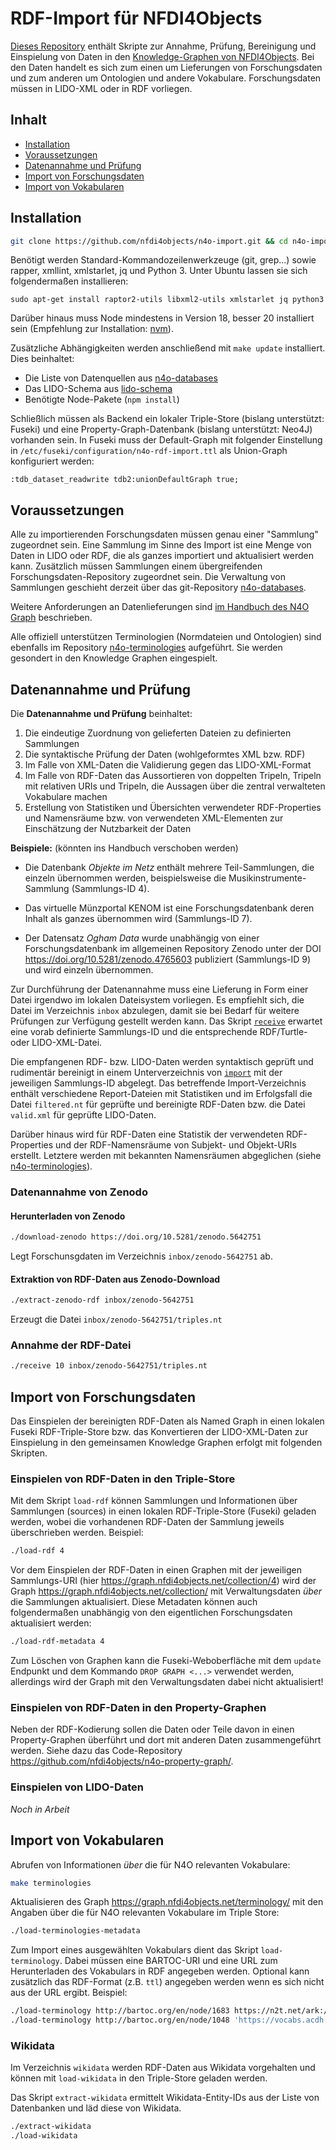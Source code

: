 # RDF-Import für NFDI4Objects

[Dieses Repository](https://github.com/nfdi4objects/n4o-import) enthält Skripte zur Annahme, Prüfung, Bereinigung und Einspielung von Daten in den [Knowledge-Graphen von NFDI4Objects](https://graph.nfdi4objects.net/). Bei den Daten handelt es sich zum einen um Lieferungen von Forschungsdaten und zum anderen um Ontologien und andere Vokabulare. Forschungsdaten müssen in LIDO-XML oder in RDF vorliegen.


## Inhalt

- [Installation](#installation)
- [Voraussetzungen](#voraussetzungen)
- [Datenannahme und Prüfung](#datenannahme-und-prüfung)
- [Import von Forschungsdaten](#import-von-forschungsdaten)
- [Import von Vokabularen](#import-von-vokabularen)

[n4o-databases]: https://github.com/nfdi4objects/n4o-databases/
[n4o-terminologies]: https://github.com/nfdi4objects/n4o-terminologies/


## Installation

~~~sh
git clone https://github.com/nfdi4objects/n4o-import.git && cd n4o-import
~~~

Benötigt werden Standard-Kommandozeilenwerkzeuge (git, grep...) sowie rapper, xmllint, xmlstarlet, jq und Python 3. Unter Ubuntu lassen sie sich folgendermaßen installieren:

~~~
sudo apt-get install raptor2-utils libxml2-utils xmlstarlet jq python3
~~~

Darüber hinaus muss Node mindestens in Version 18, besser 20 installiert sein (Empfehlung zur Installation: [nvm](https://github.com/nvm-sh/nvm?tab=readme-ov-file#installing-and-updating)).

Zusätzliche Abhängigkeiten werden anschließend mit `make update` installiert. Dies beinhaltet:

- Die Liste von Datenquellen aus [n4o-databases]
- Das LIDO-Schema aus [lido-schema](https://github.com/nfdi4objects/lido-schema/)
- Benötigte Node-Pakete (`npm install`)

Schließlich müssen als Backend ein lokaler Triple-Store (bislang unterstützt: Fuseki) und eine Property-Graph-Datenbank (bislang unterstützt: Neo4J) vorhanden sein. In Fuseki muss der Default-Graph mit folgender Einstellung in `/etc/fuseki/configuration/n4o-rdf-import.ttl` als Union-Graph konfiguriert werden:

~~~
:tdb_dataset_readwrite tdb2:unionDefaultGraph true;
~~~

## Voraussetzungen

Alle zu importierenden Forschungsdaten müssen genau einer "Sammlung" zugeordnet
sein. Eine Sammlung im Sinne des Import ist eine Menge von Daten in LIDO oder
RDF, die als ganzes importiert und aktualisiert werden kann. Zusätzlich müssen
Sammlungen einem übergreifenden Forschungsdaten-Repository
zugeordnet sein. Die Verwaltung von Sammlungen geschieht derzeit über
das git-Repository [n4o-databases].

Weitere Anforderungen an Datenlieferungen sind [im Handbuch des N4O Graph](https://nfdi4objects.github.io/n4o-graph/sources.html) beschrieben.

Alle offiziell unterstützen Terminologien (Normdateien und Ontologien) sind
ebenfalls im Repository [n4o-terminologies] aufgeführt. Sie werden gesondert in den
Knowledge Graphen eingespielt.


## Datenannahme und Prüfung

Die **Datenannahme und Prüfung** beinhaltet:

1. Die eindeutige Zuordnung von gelieferten Dateien zu definierten Sammlungen
2. Die syntaktische Prüfung der Daten (wohlgeformtes XML bzw. RDF)
3. Im Falle von XML-Daten die Validierung gegen das LIDO-XML-Format
4. Im Falle von RDF-Daten das Aussortieren von doppelten Tripeln, Tripeln mit relativen URIs und Tripeln, die  Aussagen über die zentral verwalteten Vokabulare machen
5. Erstellung von Statistiken und Übersichten verwendeter RDF-Properties und Namensräume bzw. von verwendeten XML-Elementen zur Einschätzung der Nutzbarkeit der Daten

**Beispiele:** (könnten ins Handbuch verschoben werden)

- Die Datenbank *Objekte im Netz* enthält mehrere Teil-Sammlungen, die einzeln 
  übernommen werden, beispielsweise die Musikinstrumente-Sammlung (Sammlungs-ID 4). 

- Das virtuelle Münzportal KENOM ist eine Forschungsdatenbank deren Inhalt
  als ganzes übernommen wird (Sammlungs-ID 7).

- Der Datensatz *Ogham Data* wurde unabhängig von einer Forschungsdatenbank im
  allgemeinen Repository Zenodo unter der DOI <https://doi.org/10.5281/zenodo.4765603>
  publiziert (Sammlungs-ID 9) und wird einzeln übernommen.

Zur Durchführung der Datenannahme muss eine Lieferung in Form einer Datei irgendwo im lokalen Dateisystem vorliegen. Es empfiehlt sich, die Datei im Verzeichnis `inbox` abzulegen, damit sie bei Bedarf für weitere Prüfungen zur Verfügung gestellt werden kann. Das Skript [`receive`](receive) erwartet eine vorab definierte Sammlungs-ID und die entsprechende RDF/Turtle- oder LIDO-XML-Datei.

Die empfangenen RDF- bzw. LIDO-Daten werden syntaktisch geprüft und rudimentär
bereinigt in einem Unterverzeichnis von [`import`](import) mit der jeweiligen
Sammlungs-ID abgelegt. Das betreffende Import-Verzeichnis enthält verschiedene
Report-Dateien mit Statistiken und im Erfolgsfall die Datei `filtered.nt` für
geprüfte und bereinigte RDF-Daten bzw. die Datei `valid.xml` für geprüfte
LIDO-Daten.

Darüber hinaus wird für RDF-Daten eine Statistik der verwendeten RDF-Properties
und der RDF-Namensräume von Subjekt- und Objekt-URIs erstellt. Letztere werden
mit bekannten Namensräumen abgeglichen (siehe [n4o-terminologies]).

### Datenannahme von Zenodo

#### Herunterladen von Zenodo

~~~sh
./download-zenodo https://doi.org/10.5281/zenodo.5642751
~~~

Legt Forschunsgdaten im Verzeichnis `inbox/zenodo-5642751` ab.

#### Extraktion von RDF-Daten aus Zenodo-Download

~~~sh
./extract-zenodo-rdf inbox/zenodo-5642751
~~~

Erzeugt die Datei `inbox/zenodo-5642751/triples.nt`

### Annahme der RDF-Datei

~~~sh
./receive 10 inbox/zenodo-5642751/triples.nt
~~~

## Import von Forschungsdaten

Das Einspielen der bereinigten RDF-Daten als Named Graph in einen lokalen Fuseki RDF-Triple-Store bzw. das Konvertieren der LIDO-XML-Daten zur Einspielung in den gemeinsamen Knowledge Graphen erfolgt mit folgenden Skripten.

### Einspielen von RDF-Daten in den Triple-Store

Mit dem Skript `load-rdf` können Sammlungen und Informationen über Sammlungen
(sources) in einen lokalen RDF-Triple-Store (Fuseki) geladen werden, wobei die
vorhandenen RDF-Daten der Sammlung jeweils überschrieben werden. Beispiel:

~~~sh
./load-rdf 4
~~~

Vor dem Einspielen der RDF-Daten in einen Graphen mit der jeweiligen Sammlungs-URI (hier <https://graph.nfdi4objects.net/collection/4>) wird der Graph 
<https://graph.nfdi4objects.net/collection/> mit Verwaltungsdaten _über_ die Sammlungen aktualisiert.
Diese Metadaten können auch folgendermaßen unabhängig von den eigentlichen Forschungsdaten aktualisiert werden:

~~~sh
./load-rdf-metadata 4
~~~

Zum Löschen von Graphen kann die Fuseki-Weboberfläche mit dem `update` Endpunkt und dem Kommando `DROP GRAPH <...>` verwendet werden, allerdings wird der Graph mit den Verwaltungsdaten dabei nicht aktualisiert!

### Einspielen von RDF-Daten in den Property-Graphen

Neben der RDF-Kodierung sollen die Daten oder Teile davon in einen Property-Graphen überführt und dort mit anderen Daten zusammengeführt werden. Siehe dazu das Code-Repository <https://github.com/nfdi4objects/n4o-property-graph/>.

### Einspielen von LIDO-Daten

*Noch in Arbeit*


## Import von Vokabularen

Abrufen von Informationen *über* die für N4O relevanten Vokabulare:

~~~sh
make terminologies
~~~

Aktualisieren des Graph <https://graph.nfdi4objects.net/terminology/> mit den Angaben über die für N4O relevanten Vokabulare im Triple Store:

~~~sh
./load-terminologies-metadata
~~~

Zum Import eines ausgewählten Vokabulars dient das Skript `load-terminology`. Dabei müssen eine BARTOC-URI und eine URL zum Herunterladen des Vokabulars in RDF angegeben werden. Optional kann zusätzlich das RDF-Format (z.B. `ttl`) angegeben werden wenn es sich nicht aus der URL ergibt. Beispiel:

~~~sh
./load-terminology http://bartoc.org/en/node/1683 https://n2t.net/ark:/99152/p0dataset.ttl
./load-terminology http://bartoc.org/en/node/1048 'https://vocabs.acdh.oeaw.ac.at/rest/v1/hsinstruments_thesaurus/data?format=text/turtle' ttl
~~~

### Wikidata

Im Verzeichnis `wikidata` werden RDF-Daten aus Wikidata vorgehalten und können mit `load-wikidata` in den Triple-Store geladen werden.

Das Skript `extract-wikidata` ermittelt Wikidata-Entity-IDs aus der Liste von Datenbanken und läd diese von Wikidata.

~~~sh
./extract-wikidata
./load-wikidata
~~~

